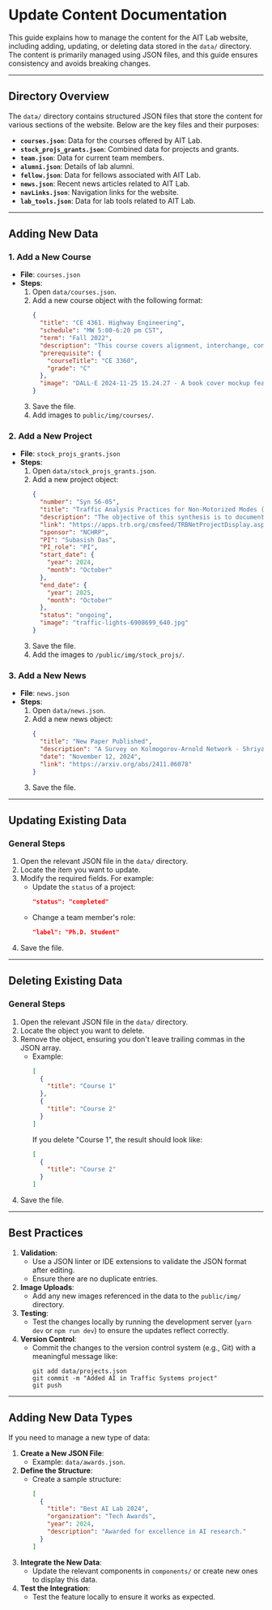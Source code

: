 # Update Content Documentation

This guide explains how to manage the content for the AIT Lab website, including adding, updating, or deleting data stored in the `data/` directory. The content is primarily managed using JSON files, and this guide ensures consistency and avoids breaking changes.

---

## **Directory Overview**

The `data/` directory contains structured JSON files that store the content for various sections of the website. Below are the key files and their purposes:

- **`courses.json`**: Data for the courses offered by AIT Lab.
- **`stock_projs_grants.json`**: Combined data for projects and grants.
- **`team.json`**: Data for current team members.
- **`alumni.json`**: Details of lab alumni.
- **`fellow.json`**: Data for fellows associated with AIT Lab.
- **`news.json`**: Recent news articles related to AIT Lab.
- **`navLinks.json`**: Navigation links for the website.
- **`lab_tools.json`**: Data for lab tools related to AIT Lab.

---

## **Adding New Data**

### 1. **Add a New Course**

- **File**: `courses.json`
- **Steps**:
  1. Open `data/courses.json`.
  2. Add a new course object with the following format:
     ```json
     {
       "title": "CE 4361. Highway Engineering",
       "schedule": "MW 5:00-6:20 pm CST",
       "term": "Fall 2022",
       "description": "This course covers alignment, interchange, construction, and maintenance issues related to highways. Topics include cross-sections, horizontal and vertical alignment, sight distance, pavement design, drainage analysis, traffic engineering, highway capacity, and construction materials. The analysis of data obtained from sensing devices during construction or use of a highway is also discussed.",
       "prerequisite": {
         "courseTitle": "CE 3360",
         "grade": "C"
       },
       "image": "DALL·E 2024-11-25 15.24.27 - A book cover mockup featuring a modern and sleek design for a textbook titled 'Highway Engineering - CE 4361'. The cover includes a visually appealing.webp"
     }
     ```
  3. Save the file.
  4. Add images to `public/img/courses/`.

### 2. **Add a New Project**

- **File**: `stock_projs_grants.json`
- **Steps**:
  1. Open `data/stock_projs_grants.json`.
  2. Add a new project object:
     ```json
     {
       "number": "Syn 56-05",
       "title": "Traffic Analysis Practices for Non-Motorized Modes (Vulnerable Road Users)",
       "description": "The objective of this synthesis is to document the current state of the traffic analysis practice (not limited to the deterministic methods such as HCM) for non-motorized modes (or multimodal analysis).",
       "link": "https://apps.trb.org/cmsfeed/TRBNetProjectDisplay.asp?ProjectID=5716",
       "sponsor": "NCHRP",
       "PI": "Subasish Das",
       "PI_role": "PI",
       "start_date": {
         "year": 2024,
         "month": "October"
       },
       "end_date": {
         "year": 2025,
         "month": "October"
       },
       "status": "ongoing",
       "image": "traffic-lights-6908699_640.jpg"
     }
     ```
  3. Save the file.
  4. Add the images to `/public/img/stock_projs/`.

### 3. **Add a New News**

- **File**: `news.json`
- **Steps**:
  1. Open `data/news.json`.
  2. Add a new news object:
     ```json
     {
       "title": "New Paper Published",
       "description": "A Survey on Kolmogorov-Arnold Network - Shriyank Somvanshi, Syed Aaqib Javed, Md Monzurul Islam, Diwas Pandit, Subasish Das",
       "date": "November 12, 2024",
       "link": "https://arxiv.org/abs/2411.06078"
     }
     ```
  3. Save the file.

---

## **Updating Existing Data**

### General Steps

1. Open the relevant JSON file in the `data/` directory.
2. Locate the item you want to update.
3. Modify the required fields. For example:
   - Update the `status` of a project:
     ```json
     "status": "completed"
     ```
   - Change a team member's role:
     ```json
     "label": "Ph.D. Student"
     ```
4. Save the file.

---

## **Deleting Existing Data**

### General Steps

1. Open the relevant JSON file in the `data/` directory.
2. Locate the object you want to delete.
3. Remove the object, ensuring you don't leave trailing commas in the JSON array.
   - Example:
     ```json
     [
       {
         "title": "Course 1"
       },
       {
         "title": "Course 2"
       }
     ]
     ```
     If you delete "Course 1", the result should look like:
     ```json
     [
       {
         "title": "Course 2"
       }
     ]
     ```
4. Save the file.

---

## **Best Practices**

1. **Validation**:
   - Use a JSON linter or IDE extensions to validate the JSON format after editing.
   - Ensure there are no duplicate entries.
2. **Image Uploads**:
   - Add any new images referenced in the data to the `public/img/` directory.
3. **Testing**:
   - Test the changes locally by running the development server (`yarn dev` or `npm run dev`) to ensure the updates reflect correctly.
4. **Version Control**:
   - Commit the changes to the version control system (e.g., Git) with a meaningful message like:
     ```
     git add data/projects.json
     git commit -m "Added AI in Traffic Systems project"
     git push
     ```

---

## **Adding New Data Types**

If you need to manage a new type of data:

1. **Create a New JSON File**:
   - Example: `data/awards.json`.
2. **Define the Structure**:
   - Create a sample structure:
     ```json
     [
       {
         "title": "Best AI Lab 2024",
         "organization": "Tech Awards",
         "year": 2024,
         "description": "Awarded for excellence in AI research."
       }
     ]
     ```
3. **Integrate the New Data**:
   - Update the relevant components in `components/` or create new ones to display this data.
4. **Test the Integration**:
   - Test the feature locally to ensure it works as expected.

